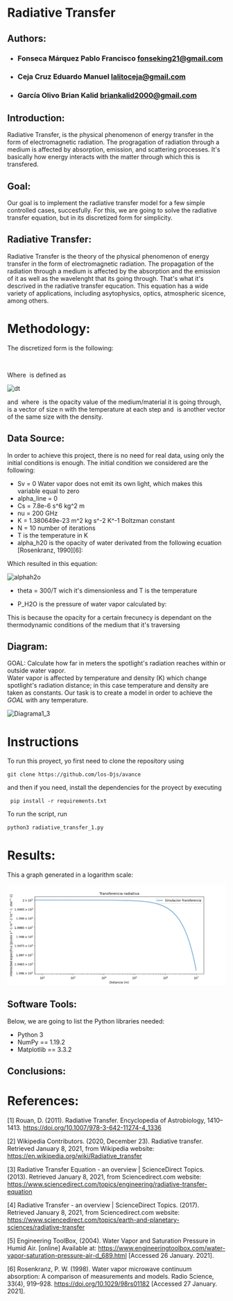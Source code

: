 # Radiative Transfer

## Authors:

* ### Fonseca Márquez Pablo Francisco fonseking21@gmail.com
* ### Ceja Cruz Eduardo Manuel lalitoceja@gmail.com
* ### García Olivo Brian Kalid briankalid2000@gmail.com

## Introduction:

Radiative Transfer, is the physical phenomenon of energy transfer in the form of electromagnetic radiation.
The progragation of radiation through a medium is affected by absorption, emission, and scattering processes. It's basically how energy interacts with the matter through which this is transfered.


## Goal:
Our goal is to implement the radiative transfer model for a few simple controlled cases, succesfully. For this, we are going to solve the radiative transfer equation, but in its discretized form for simplicity. 


## Radiative Transfer: 

Radiative Transfer is the theory of the physical phenomenon of energy transfer in the form of electromagnetic radiation. The propagation of the radiation through a medium is affected by the absorption and the emission of it as well as the wavelenght that its going through. That's what it's descrived in the radiative transfer equcation. This equation has a wide variety of applications, including asytophysics, optics, atmospheric sicence, among others.

# Methodology:

The discretized form is the following:


<!--- $$I_{i+1} = I_i e^{-\tau} + S_{\nu}(I_{i+1})(1-e^{-\tau})$$-->
<!---<img src="https://latex.codecogs.com/svg.latex?\Large&space;I_{i+1}=I_{i}e^{-\tau}+S_{\nu}(I_{i})(1-e^{-\tau})" title="" />-->

<img src="https://latex.codecogs.com/svg.latex?\Large&space;I_{i+1}=I_{i}e^{-\tau}+S_{\nu}(1-e^{-\tau})" title="" />

Where <img src="https://latex.codecogs.com/svg.latex?\Large&space;\tau" title="" /> is defined as

<!---\frac{\delta x}{2}(k_i + k_{i + 1})-->

<img src="https://latex.codecogs.com/svg.latex?\Large&space;\frac{\Delta{x}}{2}{(k_i+k_{i+1})" title="dt"/>

<!---and $k = \nu f T/\ro$  where $f$ is the value of the ~~something i don't remeber~~, $T$ is a vector of size n  with the temperature at each step and $\ro$ is another vector of the same size with the density.-->


and  <img src="https://latex.codecogs.com/svg.latex?\normalsize&space;k=\nu{\alpha_{H_2O}}\frac{T}{{\rho}}" title=""/>   where <img src="https://latex.codecogs.com/svg.latex?\normalsize&space;\alpha_{H_2O}" title="" />  is the opacity value of the medium/material it is going through, <img src="https://latex.codecogs.com/svg.latex?\normalsize&space;T" title="" /> is a vector of size n  with the temperature at each step and <img src="https://latex.codecogs.com/svg.latex?\normalsize&space;\rho" title="" /> is another vector of the same size with the density.


## Data Source:

In order to achieve this project, there is no need for real data, using only the initial conditions is enough. The initial condition we considered are the following:

* Sv = 0 Water vapor does not emit its own light, which makes this variable equal to zero
* alpha_line = 0 
* Cs = 7.8e-6 s^6 kg^2 m
* nu = 200 GHz
* K = 1.380649e-23 m^2 kg s^-2 K^-1 Boltzman constant
* N = 10 number of iterations
* T is the temperature in K
* alpha_h20 is the opacity of water derivated  from the following ecuation [Rosenkranz, 1990][6]:

Which resulted in this  equation:

<img src="https://latex.codecogs.com/svg.latex?\Large&space;{\alpha_{H_2O}}=({C_s}{\nu^{2}}{\theta^{3}}{P_{H_2O}^{2}})+\alpha_{line}" title="alphah2o"/>

* theta = 300/T wich it's dimensionless and T is the temperature

* P_H2O is the pressure of  water vapor calculated by: <img src="https://latex.codecogs.com/svg.latex?\normalsize&space;P = \rho K T" title="" /> 

This is because the opacity for a certain frecunecy is dependant on the thermodynamic conditions of the medium that it's traversing
## Diagram:

GOAL: Calculate how far in meters the spotlight's radiation reaches within or outside water vapor.  
Water vapor is affected by temperature and density (K) which change spotlight's radiation distance; in this case temperature and density are taken as constants. Our
task is to create a model in order to achieve the *GOAL* with any temperature.

![Diagrama1_3](https://user-images.githubusercontent.com/60753156/105610443-2c41d200-5d75-11eb-8c14-06c8ace41345.png)


# Instructions

To run this proyect, yo first need to clone the repository using 
```
git clone https://github.com/los-Djs/avance
``` 
and then if you need, install the dependencies for the proyect by executing
```
 pip install -r requirements.txt
```
To run the script, run
```sh
python3 radiative_transfer_1.py
```


# Results:

This a graph generated in a logarithm scale:

![Plot](/Images/Figure_1.png)


## Software Tools:

Below, we are going to list the Python libraries needed:

* Python 3
* NumPy == 1.19.2
* Matplotlib == 3.3.2

## Conclusions:



# References:
[1] Rouan, D. (2011). Radiative Transfer. Encyclopedia of Astrobiology, 1410–1413. https://doi.org/10.1007/978-3-642-11274-4_1336 

[2] Wikipedia Contributors. (2020, December 23). Radiative transfer. Retrieved January 8, 2021, from Wikipedia website: https://en.wikipedia.org/wiki/Radiative_transfer

[3] Radiative Transfer Equation - an overview | ScienceDirect Topics. (2013). Retrieved January 8, 2021, from Sciencedirect.com website: https://www.sciencedirect.com/topics/engineering/radiative-transfer-equation

[4] Radiative Transfer - an overview | ScienceDirect Topics. (2017). Retrieved January 8, 2021, from Sciencedirect.com website: https://www.sciencedirect.com/topics/earth-and-planetary-sciences/radiative-transfer

[5] Engineering ToolBox, (2004). Water Vapor and Saturation Pressure in Humid Air. [online] Available at: https://www.engineeringtoolbox.com/water-vapor-saturation-pressure-air-d_689.html [Accessed 26 January. 2021].

[6] Rosenkranz, P. W. (1998). Water vapor microwave continuum absorption: A comparison of measurements and models. Radio Science, 33(4), 919–928. https://doi.org/10.1029/98rs01182 [Accessed 27 January. 2021].
